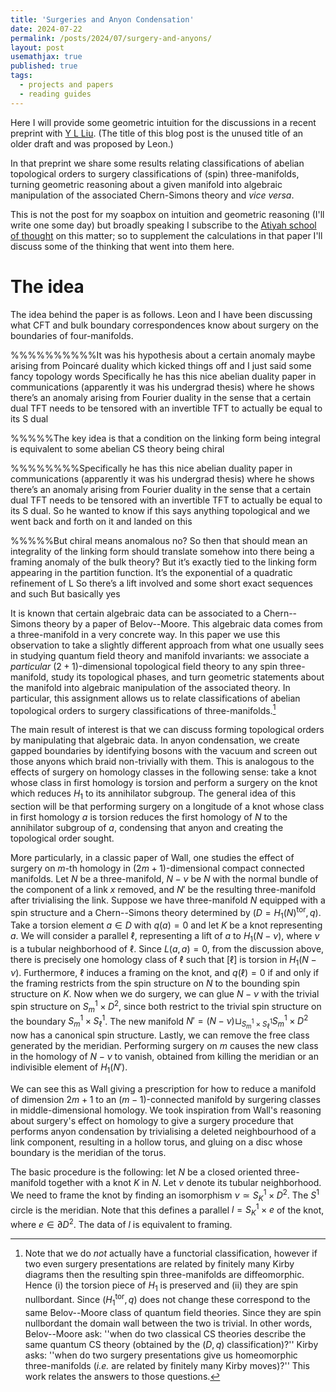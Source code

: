```yaml
---
title: 'Surgeries and Anyon Condensation'
date: 2024-07-22
permalink: /posts/2024/07/surgery-and-anyons/
layout: post
usemathjax: true
published: true
tags:
  - projects and papers
  - reading guides
---
```


Here I will provide some geometric intuition for the discussions in a recent preprint with [Y L Liu](https://leon2k2k2k.github.io/). (The title of this blog post is the unused title of an older draft and was proposed by Leon.)

In that preprint we share some results relating classifications of abelian topological orders to surgery classifications of (spin) three-manifolds, turning geometric reasoning about a given manifold into algebraic manipulation of the associated Chern-Simons theory and _vice versa_.

This is not the post for my soapbox on intuition and geometric reasoning (I'll write one some day) but broadly speaking I subscribe to the [Atiyah school of thought](https://www.cambridge.org/core/journals/bulletin-of-the-london-mathematical-society/article/mathematics-in-the-20th-century/B4083D7C96DD1FC45226542E386E166A) on this matter; so to supplement the calculations in that paper I'll discuss some of the thinking that went into them here.

# The idea

The idea behind the paper is as follows. Leon and I have been discussing what CFT and bulk boundary correspondences know about surgery on the boundaries of four-manifolds. 

%%%%%%%%%%It was his hypothesis about a certain anomaly maybe arising from Poincaré duality which kicked things off and I just said some fancy topology words
Specifically he has this nice abelian duality paper in communications (apparently it was his undergrad thesis) where he shows there’s an anomaly arising from Fourier duality in the sense that a certain dual TFT needs to be tensored with an invertible TFT to actually be equal to its S dual

%%%%%The key idea is that a condition on the linking form being integral is equivalent to some abelian CS theory being chiral

%%%%%%%%Specifically he has this nice abelian duality paper in communications (apparently it was his undergrad thesis) where he shows there’s an anomaly arising from Fourier duality in the sense that a certain dual TFT needs to be tensored with an invertible TFT to actually be equal to its S dual. So he wanted to know if this says anything topological and we went back and forth on it and landed on this

%%%%%But chiral means anomalous no? So then that should mean an integrality of the linking form should translate somehow into there being a framing anomaly of the bulk theory? But it’s exactly tied to the linking form appearing in the partition function. It’s the exponential of a quadratic refinement of L
So there’s a lift involved and some short exact sequences and such
But basically yes

It is known that certain algebraic data can be associated to a Chern--Simons theory by a paper of Belov--Moore. This algebraic data comes from a three-manifold in a very concrete way. In this paper we use this observation to take a slightly different approach from what one usually sees in studying quantum field theory and manifold invariants: we associate a _particular_ $(2+1)$-dimensional topological field theory to any spin three-manifold, study its topological phases, and turn geometric statements about the manifold into algebraic manipulation of the associated theory. In particular, this assignment allows us to relate classifications of abelian topological orders to surgery classifications of three-manifolds.[^1]

The main result of interest is that we can discuss forming topological orders by manipulating that algebraic data. In anyon condensation, we create gapped boundaries by identifying bosons with the vacuum and screen out those anyons which braid non-trivially with them. This is analogous to the effects of surgery on homology classes in the following sense: take a knot whose class in first homology is torsion and perform a surgery on the knot which reduces $H_1$ to its annihilator subgroup. The general idea of this section will be that performing surgery on a longitude of a knot whose class in first homology $a$ is torsion reduces the first homology of $N$ to the annihilator subgroup of $a$, condensing that anyon and creating the topological order sought. 

More particularly, in a classic paper of Wall, one studies the effect of surgery on $m$-th homology in $(2m+1)$-dimensional compact connected manifolds. Let $N$ be a three-manifold, $N-\nu$ be $N$ with the normal bundle of the component of a link $x$ removed, and $N'$ be the resulting three-manifold after trivialising the link. Suppose we have three-manifold $N$ equipped with a spin structure and a Chern--Simons theory determined by $(D = H_1(N)^{\mathrm{tor}}, q)$. Take a torsion element $a \in D$ with $q(a) = 0$ and let $K$ be a knot representing $a$. We will consider a parallel $\ell$, representing a lift of $a$ to $H_1(N - \nu)$, where $\nu$ is a tubular neighborhood of $\ell$. Since $L(a,a) = 0$, from the discussion above, there is precisely one homology class of $\ell$ such that $[\ell]$ is torsion in $H_1(N- \nu)$. Furthermore, $\ell$ induces a framing on the knot, and $q(\ell) = 0$ if and only if the framing restricts from the spin structure on $N$ to the bounding spin structure on $K$. Now when we do surgery, we can glue $N - \nu$ with the trivial spin structure on $S_m^1 \times D^2$, since both restrict to the trivial spin structure on the boundary $S_m^1 \times S_\ell^1$. The new manifold $N' = (N - \nu) \sqcup_{S_m^1 \times S_\ell^1} S_m^1 \times D^2$ now has a canonical spin structure. Lastly, we can remove the free class generated by the meridian. Performing surgery on $m$ causes the new class in the homology of $N-\nu$ to vanish, obtained from killing the meridian or an indivisible element of $H_1(N')$. 

We can see this as Wall giving a prescription for how to reduce a manifold of dimension $2m+1$ to an $(m-1)$-connected manifold by surgering classes in middle-dimensional homology. We took inspiration from Wall's reasoning about surgery's effect on homology to give a surgery procedure that performs anyon condensation by trivialising a deleted neighbourhood of a link component, resulting in a hollow torus, and gluing on a disc whose boundary is the meridian of the torus.

The basic procedure is the following: let $N$ be a closed oriented three-manifold together with a knot $K$ in $N$. Let $\nu$ denote its tubular neighborhood. We need to frame the knot by finding an isomorphism $\nu \simeq S^1_K \times D^2$. The $S^1$ circle is the meridian. Note that this defines a parallel $l = S^1_K \times {e}$ of the knot, where $e \in \partial D^2$. The data of $l$ is equivalent to framing. 


[^1]: Note that we do _not_ actually have a functorial classification, however if two even surgery presentations are related by finitely many Kirby diagrams then the resulting spin three-manifolds are diffeomorphic. Hence (i) the torsion piece of $H_1$ is preserved and (ii) they are spin nullbordant. Since $(H_1^{\mathrm{tor}}, q)$ does not change these correspond to the same Belov--Moore class of quantum field theories. Since they are spin nullbordant the domain wall between the two is trivial. In other words, Belov--Moore ask: ''when do two classical CS theories describe the same quantum CS theory (obtained by the $(D,q)$ classification)?'' Kirby asks: ''when do two surgery presentations give us homeomorphic three-manifolds (_i.e._ are related by finitely many Kirby moves)?'' This work relates the answers to those questions.

